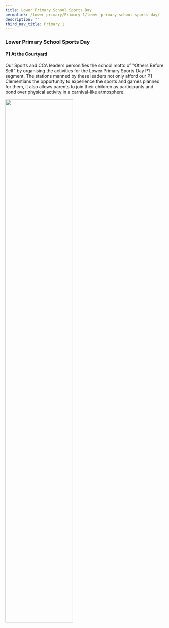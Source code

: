 ```yaml
---
title: Lower Primary School Sports Day
permalink: /lower-primary/Primary-1/lower-primary-school-sports-day/
description: ""
third_nav_title: Primary 1
---
```

### Lower Primary School Sports Day
#### P1 At the Courtyard
Our Sports and CCA leaders personifies the school motto of "Others Before Self" by organising the activities for the Lower Primary Sports Day P1 segment. The stations manned by these leaders not only afford our P1 Clementians the opportunity to experience the sports and games planned for them, it also allows parents to join their children as participants and bond over physical activity in a carnival-like atmosphere.

<img src="/images/primary%201%20sports%20day.gif" 
     style="width:65%">